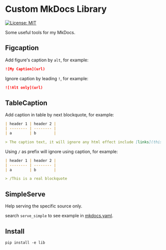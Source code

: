 # Custom MkDocs Library

[![License: MIT](https://img.shields.io/badge/License-MIT-yellow.svg)](https://opensource.org/licenses/MIT)

Some useful tools for my MkDocs.

## Figcaption

Add figure's caption by `alt`, for example:

```md
![My Caption](url)
```

Ignore caption by leading `!`, for example:

```md
![!Alt only](url)
```

## TableCaption

Add caption in table by next blockquote, for example:

```md
| header 1 | header 2 |
| -------- | -------- |
| a        | b        |

> The caption text, it will ignore any html effect include [links](this will be ignored)
```

Using `/` as prefix will ignore using caption, for example:

```md
| header 1 | header 2 |
| -------- | -------- |
| a        | b        |

> /This is a real blockquote
```

## SimpleServe

Help serving the specific source only.

search `serve_simple` to see example in [mkdocs.yaml](../mkdocs.yaml).

## Install

```shell
pip install -e lib
```
